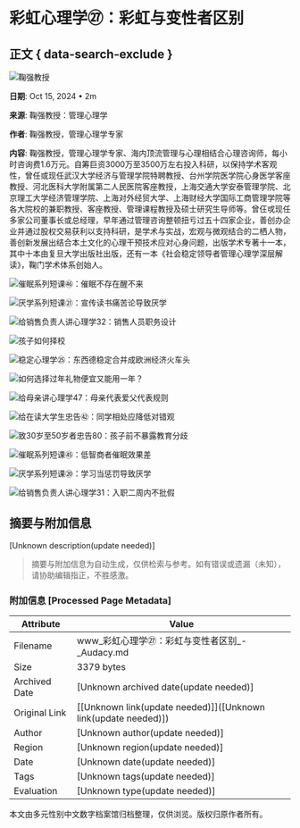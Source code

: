 # 彩虹心理学㉗：彩虹与变性者区别

## 正文 { data-search-exclude }


![鞠强教授](https://images.audacy2-prod.ext.audacy.com/5f5be436-ea14-41b7-90de-2c8ef9c47e93.jpg)

**日期**: Oct 15, 2024 • 2m

**来源**: 鞠强教授：管理心理学

**作者**: 鞠强教授，管理心理学专家

**内容**:
鞠强教授，管理心理学专家、海内顶流管理与心理相结合心理咨询师，每小时咨询费1.6万元。自筹巨资3000万至3500万左右投入科研，以保持学术客观性，曾任或现任武汉大学经济与管理学院特聘教授、台州学院医学院心身医学客座教授、河北医科大学附属第二人民医院客座教授，上海交通大学安泰管理学院、北京理工大学经济管理学院、上海对外经贸大学、上海财经大学国际工商管理学院等各大院校的兼职教授、客座教授、管理课程教授及硕士研究生导师等。曾仼戓现任多家公司董事长或总经理，早年通过管理咨询整顿扭亏过五十四家企业，善创办企业并通过股权交易获利以支持科研，是学术与实战，宏观与微观结合的二栖人物，善创新发展出结合本土文化的心理干预技术应对心身问题，出版学术专著十一本，其中十本由复旦大学出版社出版，还有一本《社会稳定领导者管理心理学深层解读》，鞠门学术体系创始人。

![催眠系列短课㊻：催眠不存在醒不来](https://images.audacy2-prod.ext.audacy.com/5f5be436-ea14-41b7-90de-2c8ef9c47e93.jpg)

![厌学系列短课㉑：宣传读书痛苦论导致厌学](https://images.audacy2-prod.ext.audacy.com/5f5be436-ea14-41b7-90de-2c8ef9c47e93.jpg)

![给销售负责人讲心理学32：销售人员职务设计](https://images.audacy2-prod.ext.audacy.com/5f5be436-ea14-41b7-90de-2c8ef9c47e93.jpg)

![孩子如何择校](https://images.audacy2-prod.ext.audacy.com/5f5be436-ea14-41b7-90de-2c8ef9c47e93.jpg)

![稳定心理学㉕：东西德稳定合并成欧洲经济火车头](https://images.audacy2-prod.ext.audacy.com/5f5be436-ea14-41b7-90de-2c8ef9c47e93.jpg)

![如何选择过年礼物便宜又能用一年？](https://images.audacy2-prod.ext.audacy.com/5f5be436-ea14-41b7-90de-2c8ef9c47e93.jpg)

![给母亲讲心理学47：母亲代表爱父代表规则](https://images.audacy2-prod.ext.audacy.com/5f5be436-ea14-41b7-90de-2c8ef9c47e93.jpg)

![给在读大学生忠告㊷：同学相处应降低对错观](https://images.audacy2-prod.ext.audacy.com/5f5be436-ea14-41b7-90de-2c8ef9c47e93.jpg)

![致30岁至50岁者忠告80：孩子前不暴露教育分歧](https://images.audacy2-prod.ext.audacy.com/5f5be436-ea14-41b7-90de-2c8ef9c47e93.jpg)

![催眠系列短课㊺：低智商者催眠效果差](https://images.audacy2-prod.ext.audacy.com/5f5be436-ea14-41b7-90de-2c8ef9c47e93.jpg)

![厌学系列短课⑳：学习当惩罚导致厌学](https://images.audacy2-prod.ext.audacy.com/5f5be436-ea14-41b7-90de-2c8ef9c47e93.jpg)

![给销售负责人讲心理学31：入职二周内不批假](https://images.audacy2-prod.ext.audacy.com/5f5be436-ea14-41b7-90de-2c8ef9c47e93.jpg)
<!-- tcd_original_link https://www.audacy.com/podcast/%E9%9E%A0%E5%BC%BA%E6%95%99%E6%8E%88%E7%AE%A1%E7%90%86%E5%BF%83%E7%90%86%E5%AD%A6-1acfd/episodes/%E5%BD%A9%E8%99%B9%E5%BF%83%E7%90%86%E5%AD%A627%E5%BD%A9%E8%99%B9%E4%B8%8E%E5%8F%98%E6%80%A7%E8%80%85%E5%8C%BA%E5%88%AB-9c589 -->


## 摘要与附加信息

<!-- tcd_abstract -->
[Unknown description(update needed)]
<!-- tcd_abstract_end -->

> 摘要与附加信息为自动生成，仅供检索与参考。如有错误或遗漏（未知），请协助编辑指正，不胜感激。

### 附加信息 [Processed Page Metadata]

| Attribute       | Value                                  |
|-----------------|----------------------------------------|
| Filename        | www_彩虹心理学㉗：彩虹与变性者区别_-_Audacy.md                             |
| Size            | 3379 bytes                           |
| Archived Date   | [Unknown archived date(update needed)]                             |
| Original Link   | [[Unknown link(update needed)]]([Unknown link(update needed)])                       |
| Author          | [Unknown author(update needed)]                               |
| Region          | [Unknown region(update needed)]                               |
| Date            | [Unknown date(update needed)]                                 |
| Tags            | [Unknown tags(update needed)]                                 |
| Evaluation            | [Unknown type(update needed)]                                 |
<!-- tcd_table_end -->

本文由多元性别中文数字档案馆归档整理，仅供浏览。版权归原作者所有。
